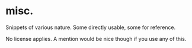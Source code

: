 # misc.
Snippets of various nature.
Some directly usable, some for reference.

No license applies. A mention would be nice though if you use any of this.
